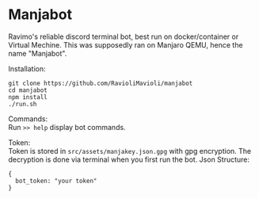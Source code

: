 # Manjabot
Ravimo's reliable discord terminal bot, best run on docker/container or Virtual Mechine.
This was supposedly ran on Manjaro QEMU, hence the name "Manjabot".

Installation:
```
git clone https://github.com/RavioliMavioli/manjabot
cd manjabot
npm install
./run.sh
```

Commands:<br>
Run ```>> help``` display bot commands.

Token:<br>
Token is stored in ```src/assets/manjakey.json.gpg``` with gpg encryption.
The decryption is done via terminal when you first run the bot.
Json Structure:
```
{
  bot_token: "your token"
}
```


